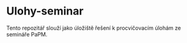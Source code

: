 # Ulohy-seminar
Tento repozitář slouží jako úložiště řešení k procvičovacím úlohám ze semináře PaPM.
